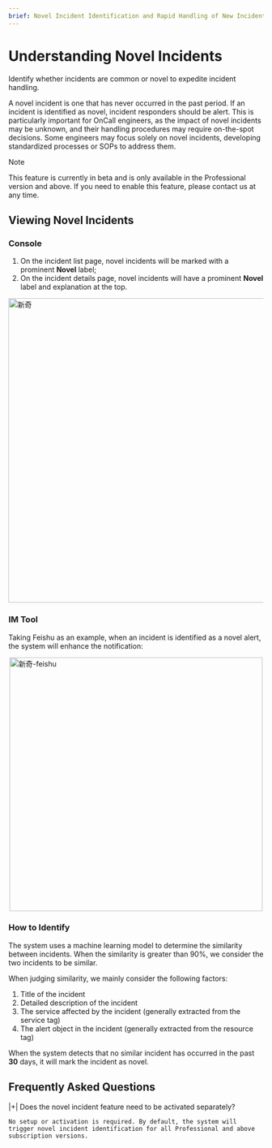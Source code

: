 ```yaml
---
brief: Novel Incident Identification and Rapid Handling of New Incidents
---
```


# Understanding Novel Incidents

Identify whether incidents are common or novel to expedite incident handling.

A novel incident is one that has never occurred in the past period. If an incident is identified as novel, incident responders should be alert. This is particularly important for OnCall engineers, as the impact of novel incidents may be unknown, and their handling procedures may require on-the-spot decisions. Some engineers may focus solely on novel incidents, developing standardized processes or SOPs to address them.

> [!NOTE]
> This feature is currently in beta and is only available in the Professional version and above. If you need to enable this feature, please contact us at any time.

## Viewing Novel Incidents

### Console

1. On the incident list page, novel incidents will be marked with a prominent **Novel** label;
2. On the incident details page, novel incidents will have a prominent **Novel** label and explanation at the top.

<img src="https://fcimg.i18n.site/zh/flashduty/alter/understand_novel_faults/1.avif" alt="新奇" style="display: block; margin: 0 auto;" width="600">

### IM Tool

Taking Feishu as an example, when an incident is identified as a novel alert, the system will enhance the notification:

<img src="https://fcimg.i18n.site/zh/flashduty/alter/understand_novel_faults/2.avif" alt="新奇-feishu" style="display: block; margin: 0 auto;" width="500">

### How to Identify

The system uses a machine learning model to determine the similarity between incidents. When the similarity is greater than 90%, we consider the two incidents to be similar.

When judging similarity, we mainly consider the following factors:

1. Title of the incident
2. Detailed description of the incident
3. The service affected by the incident (generally extracted from the service tag)
4. The alert object in the incident (generally extracted from the resource tag)

When the system detects that no similar incident has occurred in the past **30** days, it will mark the incident as novel.

## Frequently Asked Questions

|+| Does the novel incident feature need to be activated separately?

    No setup or activation is required. By default, the system will trigger novel incident identification for all Professional and above subscription versions.